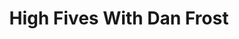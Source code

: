 ﻿---
title: High Fives With Dan Frost
description: Dan Frost and Ryan O'Hara talk about different ways to prospect when you start working at a new company.
coverImage: ./img/podcast/podcast-image-13.jpg
refLink: ter.li/5gmtrd

audioLinks: https://w.soundcloud.com/player/?url=https%3A%2F%2Fapi.soundcloud.com%2Ftracks%2F403546422&amp;auto_play=false&amp;show_artwork=true&amp;visual=true&amp;origin=twitter
webImage: ./img/podcast/video-img/image-13.png
---